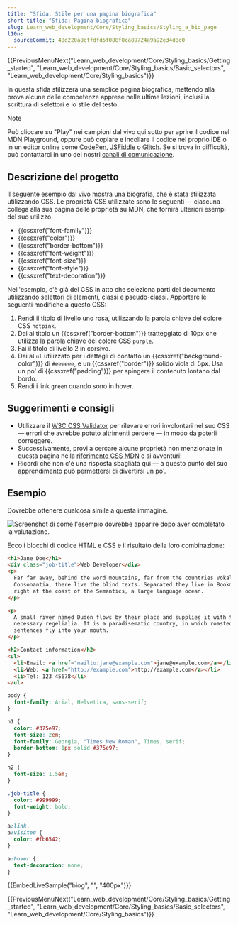 ```yaml
---
title: "Sfida: Stile per una pagina biografica"
short-title: "Sfida: Pagina biografica"
slug: Learn_web_development/Core/Styling_basics/Styling_a_bio_page
l10n:
  sourceCommit: 48d220a8cffdfd5f088f8ca89724a9a92e34d8c0
---
```


{{PreviousMenuNext("Learn_web_development/Core/Styling_basics/Getting_started", "Learn_web_development/Core/Styling_basics/Basic_selectors", "Learn_web_development/Core/Styling_basics")}}

In questa sfida stilizzerà una semplice pagina biografica, mettendo alla prova alcune delle competenze apprese nelle ultime lezioni, inclusi la scrittura di selettori e lo stile del testo.

> [!NOTE]
> Può cliccare su "Play" nei campioni dal vivo qui sotto per aprire il codice nel MDN Playground, oppure può copiare e incollare il codice nel proprio IDE o in un editor online come [CodePen](https://codepen.io/), [JSFiddle](https://jsfiddle.net/) o [Glitch](https://glitch.com/).
> Se si trova in difficoltà, può contattarci in uno dei nostri [canali di comunicazione](/it/docs/MDN/Community/Communication_channels).

## Descrizione del progetto

Il seguente esempio dal vivo mostra una biografia, che è stata stilizzata utilizzando CSS. Le proprietà CSS utilizzate sono le seguenti — ciascuna collega alla sua pagina delle proprietà su MDN, che fornirà ulteriori esempi del suo utilizzo.

- {{cssxref("font-family")}}
- {{cssxref("color")}}
- {{cssxref("border-bottom")}}
- {{cssxref("font-weight")}}
- {{cssxref("font-size")}}
- {{cssxref("font-style")}}
- {{cssxref("text-decoration")}}

Nell'esempio, c'è già del CSS in atto che seleziona parti del documento utilizzando selettori di elementi, classi e pseudo-classi. Apportare le seguenti modifiche a questo CSS:

1. Rendi il titolo di livello uno rosa, utilizzando la parola chiave del colore CSS `hotpink`.
2. Dai al titolo un {{cssxref("border-bottom")}} tratteggiato di 10px che utilizza la parola chiave del colore CSS `purple`.
3. Fai il titolo di livello 2 in corsivo.
4. Dai al `ul` utilizzato per i dettagli di contatto un {{cssxref("background-color")}} di `#eeeeee`, e un {{cssxref("border")}} solido viola di 5px. Usa un po' di {{cssxref("padding")}} per spingere il contenuto lontano dal bordo.
5. Rendi i link `green` quando sono in hover.

## Suggerimenti e consigli

- Utilizzare il [W3C CSS Validator](https://jigsaw.w3.org/css-validator/) per rilevare errori involontari nel suo CSS — errori che avrebbe potuto altrimenti perdere — in modo da poterli correggere.
- Successivamente, provi a cercare alcune proprietà non menzionate in questa pagina nella [riferimento CSS MDN](/it/docs/Web/CSS/Reference) e si avventuri!
- Ricordi che non c'è una risposta sbagliata qui — a questo punto del suo apprendimento può permettersi di divertirsi un po'.

## Esempio

Dovrebbe ottenere qualcosa simile a questa immagine.

![Screenshot di come l'esempio dovrebbe apparire dopo aver completato la valutazione.](learn-css-basics-assessment.png)

Ecco i blocchi di codice HTML e CSS e il risultato della loro combinazione:

```html live-sample___biog
<h1>Jane Doe</h1>
<div class="job-title">Web Developer</div>
<p>
  Far far away, behind the word mountains, far from the countries Vokalia and
  Consonantia, there live the blind texts. Separated they live in Bookmarksgrove
  right at the coast of the Semantics, a large language ocean.
</p>

<p>
  A small river named Duden flows by their place and supplies it with the
  necessary regelialia. It is a paradisematic country, in which roasted parts of
  sentences fly into your mouth.
</p>

<h2>Contact information</h2>
<ul>
  <li>Email: <a href="mailto:jane@example.com">jane@example.com</a></li>
  <li>Web: <a href="http://example.com">http://example.com</a></li>
  <li>Tel: 123 45678</li>
</ul>
```

```css live-sample___biog
body {
  font-family: Arial, Helvetica, sans-serif;
}

h1 {
  color: #375e97;
  font-size: 2em;
  font-family: Georgia, "Times New Roman", Times, serif;
  border-bottom: 1px solid #375e97;
}

h2 {
  font-size: 1.5em;
}

.job-title {
  color: #999999;
  font-weight: bold;
}

a:link,
a:visited {
  color: #fb6542;
}

a:hover {
  text-decoration: none;
}
```

{{EmbedLiveSample("biog", "", "400px")}}

{{PreviousMenuNext("Learn_web_development/Core/Styling_basics/Getting_started", "Learn_web_development/Core/Styling_basics/Basic_selectors", "Learn_web_development/Core/Styling_basics")}}
